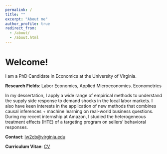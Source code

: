 ```yaml
---
permalink: /
title: ""
excerpt: "About me"
author_profile: true
redirect_from: 
  - /about/
  - /about.html
---
```


Welcome!
======

I am a PhD Candidate in Economics at the University of Virginia.

**Research Fields**: Labor Economics, Applied Microeconomics. Econometrics

In my dessertation, I apply a wide range of empirical methods to understand the supply side response to demand shocks in the local labor markets. I also have keen interests in the application of new methods that combines causal inferences + machine learning on real-world business questions. During my recent internship at Amazon, I studied the heterogeneous treatment effects (HTE) of a targeting program on sellers’ behavioral responses. 

**Contact**: lw2cb@virginia.edu

**Curriculum Vitae**: [CV](../files/CV_Lichen.pdf)

